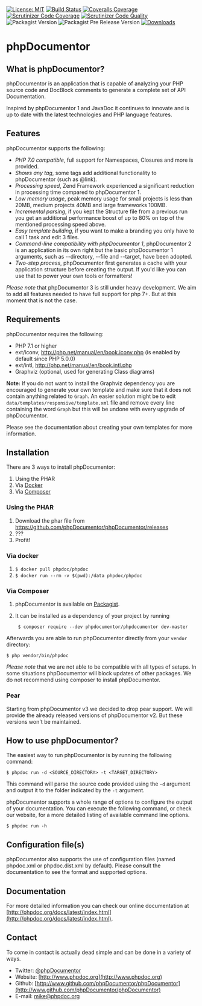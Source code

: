 [![License: MIT](https://img.shields.io/badge/License-MIT-yellow.svg)](https://opensource.org/licenses/MIT)
[![Build Status](https://img.shields.io/endpoint.svg?url=https%3A%2F%2Factions-badge.atrox.dev%2Fphpdocumentor%2Fphpdocumentor%2Fbadge%3Fref%3Dmaster&style=flat&label=build&logo=none)](https://actions-badge.atrox.dev/phpdocumentor/phpdocumentor/goto?ref=master)
[![Coveralls Coverage](https://img.shields.io/coveralls/github/phpDocumentor/phpDocumentor.svg)](https://coveralls.io/github/phpDocumentor/phpDocumentor?branch=master)
[![Scrutinizer Code Coverage](https://img.shields.io/scrutinizer/coverage/g/phpDocumentor/phpDocumentor.svg)](https://scrutinizer-ci.com/g/phpDocumentor/phpDocumentor/?branch=master)
[![Scrutinizer Code Quality](https://img.shields.io/scrutinizer/g/phpDocumentor/phpDocumentor.svg)](https://scrutinizer-ci.com/g/phpDocumentor/phpDocumentor/?branch=master)
![Packagist Version](https://img.shields.io/packagist/v/phpdocumentor/phpdocumentor?label=packagist%20stable)
![Packagist Pre Release Version](https://img.shields.io/packagist/vpre/phpdocumentor/phpdocumentor?label=packagist%20unstable)
[![Downloads](https://img.shields.io/packagist/dm/phpDocumentor/phpDocumentor.svg)](https://packagist.org/packages/phpDocumentor/phpDocumentor)


phpDocumentor
======

What is phpDocumentor?
----------------

phpDocumentor is an application that is capable of analyzing your PHP source code and
DocBlock comments to generate a complete set of API Documentation.

Inspired by phpDocumentor 1 and JavaDoc it continues to innovate and is up to date
with the latest technologies and PHP language features.

Features
--------

phpDocumentor supports the following:

* *PHP 7.0 compatible*, full support for Namespaces, Closures and more is provided.
* *Shows any tag*, some tags add additional functionality to phpDocumentor (such as @link).
* *Processing speed*, Zend Framework experienced a significant reduction in processing time compared to phpDocumentor 1.
* *Low memory usage*, peak memory usage for small projects is less than 20MB, medium projects 40MB and large frameworks 100MB.
* *Incremental parsing*, if you kept the Structure file from a previous run you get an additional performance boost of up
  to 80% on top of the mentioned processing speed above.
* *Easy template building*, if you want to make a branding you only have to call 1 task and edit 3 files.
* *Command-line compatibility with phpDocumentor 1*, phpDocumentor 2 is an application in its own right but the
  basic phpDocumentor 1 arguments, such as --directory, --file and --target, have been adopted.
* *Two-step process*, phpDocumentor first generates a cache with your application structure before creating the output.
  If you'd like you can use that to power your own tools or formatters!

*Please note* that phpDocumentor 3 is still under heavy development. We aim to add all features needed to have full support
for php 7+. But at this moment that is not the case.

Requirements
------------

phpDocumentor requires the following:

* PHP 7.1 or higher
* ext/iconv, http://php.net/manual/en/book.iconv.php (is enabled by default since PHP 5.0.0)
* ext/intl, http://php.net/manual/en/book.intl.php
* Graphviz (optional, used for generating Class diagrams)

**Note:**
If you do not want to install the Graphviz dependency you are encouraged to generate your own template and make sure
that it does not contain anything related to `Graph`.
An easier solution might be to edit `data/templates/responsive/template.xml` file and remove every line
containing the word `Graph` but this will be undone with every upgrade of phpDocumentor.

Please see the documentation about creating your own templates for more information.

Installation
------------

There are 3 ways to install phpDocumentor:

1. Using the PHAR
2. Via [Docker](https://hub.docker.com/r/phpdoc/phpdoc/)
3. Via [Composer](https://getcomposer.org)

### Using the PHAR

1. Download the phar file from https://github.com/phpDocumentor/phpDocumentor/releases
2. ???
3. Profit!

### Via docker

1. `$ docker pull phpdoc/phpdoc`
2. `$ docker run --rm -v $(pwd):/data phpdoc/phpdoc`

### Via Composer

1. phpDocumentor is available on [Packagist](https://packagist.org/packages/phpDocumentor/phpDocumentor).
2. It can be installed as a dependency of your project by running

        $ composer require --dev phpdocumentor/phpdocumentor dev-master

Afterwards you are able to run phpDocumentor directly from your `vendor` directory:

    $ php vendor/bin/phpdoc

*Please note* that we are not able to be compatible with all types of setups. In
some situations phpDocumentor will block updates of other packages. We do not recommend
using composer to install phpDocumentor.

### Pear
Starting from phpDocumentor v3 we decided to drop pear support. We will provide the
already released versions of phpDocumentor v2. But these versions won't be maintained.

How to use phpDocumentor?
-------------------

The easiest way to run phpDocumentor is by running the following command:

    $ phpdoc run -d <SOURCE_DIRECTORY> -t <TARGET_DIRECTORY>

This command will parse the source code provided using the `-d` argument and
output it to the folder indicated by the `-t` argument.

phpDocumentor supports a whole range of options to configure the output of your documentation.
You can execute the following command, or check our website, for a more detailed listing of available command line options.

    $ phpdoc run -h

Configuration file(s)
---------------------

phpDocumentor also supports the use of configuration files (named phpdoc.xml or phpdoc.dist.xml by default).
Please consult the documentation to see the format and supported options.

Documentation
-------------

For more detailed information you can check our online documentation at [http://phpdoc.org/docs/latest/index.html](http://phpdoc.org/docs/latest/index.html).

Contact
-------

To come in contact is actually dead simple and can be done in a variety of ways.

* Twitter: [@phpDocumentor](http://twitter.com/phpDocumentor)
* Website: [http://www.phpdoc.org](http://www.phpdoc.org)
* Github:  [http://www.github.com/phpDocumentor/phpDocumentor](http://www.github.com/phpDocumentor/phpDocumentor)
* E-mail:  [mike@phpdoc.org](mailto:mike@phpdoc.org)

